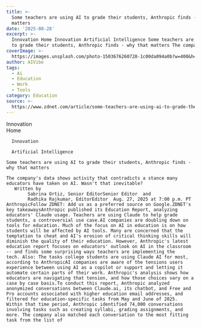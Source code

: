 ```yaml
---
title: >-
  Some teachers are using AI to grade their students, Anthropic finds - why that
  matters
date: '2025-08-28'
excerpt: >-
  Innovation Home Innovation Artificial Intelligence Some teachers are using AI
  to grade their students, Anthropic finds - why that matters The company'...
coverImage: >-
  https://images.unsplash.com/photo-1503676260728-1c00da094a0b?w=400&h=200&fit=crop&auto=format
author: AIVibe
tags:
  - Ai
  - Education
  - Work
  - Tools
category: Education
source: >-
  https://www.zdnet.com/article/some-teachers-are-using-ai-to-grade-their-students-anthropic-finds-why-that-matters/
---
```

Innovation      
      Home
    
      Innovation
    
      Artificial Intelligence
       
    Some teachers are using AI to grade their students, Anthropic finds - why that matters
     
    The company's data shows activity that contradicts a stance many educators have taken on AI. Wasn't that inevitable?
       Written by 
            Sabrina Ortiz, Senior EditorSenior Editor  and 
            Radhika Rajkumar, EditorEditor  Aug. 27, 2025 at 7:00 p.m. PT                            AnthropicFollow ZDNET: Add us as a preferred source on Google.ZDNET's key takeawaysAnthropic published its Education Report, analyzing educators' Claude usage. Teachers are using Claude to help grade students, a controversial use case.AI companies are doubling down on tools for education. Much of the focus on AI in education is on how students will be affected by AI tools. Many are concerned that the temptation to cheat and AI's erosion of critical thinking skills will diminish the quality of their education. However, Anthropic's latest education report focuses on educators' outlook on AI in the classroom -- and finds some surprising ways teachers are implementing the tech. Also: The tasks college students are using Claude AI for most, according to AnthropicAI companies are aware of the tensions users experience between using AI as a copilot or support and letting it automate certain parts of their work. Anthropic's analysis shows how educators are navigating that tension, and how those choices vary on a case by case basis.To conduct this report, Anthropic analyzed anonymized conversations between Claude.ai, its chatbot, and Free and Pro accounts associated with higher education email addresses, and filtered for education-specific tasks from May and June of 2025. Within that time period, Anthropic identified 74,000 conversations involving tasks such as creating syllabi, grading assignments, and more. The company also matched each conversation to the most fitting task from the list of 
